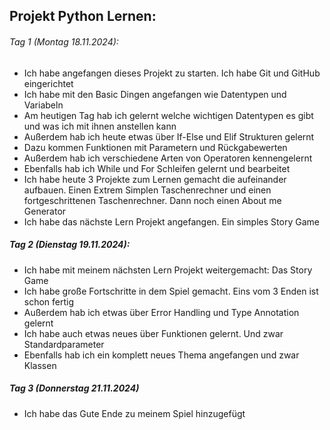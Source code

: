 ## Projekt Python Lernen:

###### Tag 1 (Montag 18.11.2024):
- Ich habe angefangen dieses Projekt zu starten. Ich habe Git und GitHub eingerichtet
- Ich habe mit den Basic Dingen angefangen wie Datentypen und Variabeln
- Am heutigen Tag hab ich gelernt welche wichtigen Datentypen es gibt und was ich mit ihnen anstellen kann
- Außerdem hab ich heute etwas über If-Else und Elif Strukturen gelernt
- Dazu kommen Funktionen mit Parametern und Rückgabewerten
- Außerdem hab ich verschiedene Arten von Operatoren kennengelernt
- Ebenfalls hab ich While und For Schleifen gelernt und bearbeitet
- Ich habe heute 3 Projekte zum Lernen gemacht die aufeinander aufbauen. Einen Extrem Simplen Taschenrechner und einen fortgeschrittenen Taschenrechner. Dann noch einen About me Generator
- Ich habe das nächste Lern Projekt angefangen. Ein simples Story Game

##### Tag 2 (Dienstag 19.11.2024):
- Ich habe mit meinem nächsten Lern Projekt weitergemacht: Das Story Game
- Ich habe große Fortschritte in dem Spiel gemacht. Eins vom 3 Enden ist schon fertig
- Außerdem hab ich etwas über Error Handling und Type Annotation gelernt
- Ich habe auch etwas neues über Funktionen gelernt. Und zwar Standardparameter
- Ebenfalls hab ich ein komplett neues Thema angefangen und zwar Klassen

##### Tag 3 (Donnerstag 21.11.2024)
- Ich habe das Gute Ende zu meinem Spiel hinzugefügt
